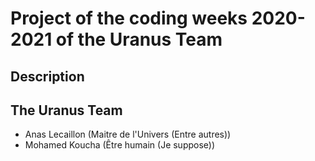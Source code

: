 # Project of the coding weeks 2020-2021 of the Uranus Team

## Description


## The Uranus Team

- Anas Lecaillon (Maitre de l'Univers (Entre autres))
- Mohamed Koucha (Être humain (Je suppose))
